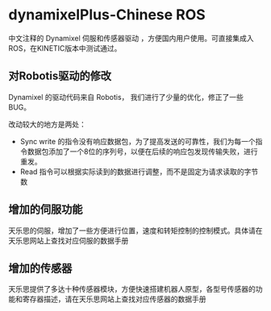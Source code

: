 # dynamixelPlus-Chinese ROS
中文注释的 Dynamixel 伺服和传感器驱动 ，方便国内用户使用。可直接集成入ROS，在KINETIC版本中测试通过。

## 对Robotis驱动的修改

Dynamixel 的驱动代码来自 Robotis， 我们进行了少量的优化，修正了一些BUG。

改动较大的地方是两处：

* Sync write 的指令没有响应数据包，为了提高发送的可靠性，我们为每一个指令数据包添加了一个8位的序列号，以便在后续的响应包发现传输失败，进行重发。
* Read 指令可以根据实际读到的数据进行调整，而不是固定为请求读取的字节数



## 增加的伺服功能
天乐思的伺服，增加了一些方便进行位置，速度和转矩控制的控制模式。具体请在天乐思网站上查找对应伺服的数据手册

## 增加的传感器
天乐思提供了多达十种传感器模块，方便快速搭建机器人原型，各型号传感器的功能和寄存器描述，请在天乐思网站上查找对应传感器的数据手册

